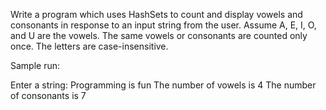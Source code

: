 Write a program which uses HashSets to count and display vowels and consonants in response to an input string from the user. 
Assume A, E, I, O, and U are the vowels. The same vowels or consonants are counted only once. The letters are case-insensitive.

Sample run:

  Enter a string: Programming is fun
  The number of vowels is 4
  The number of consonants is 7

